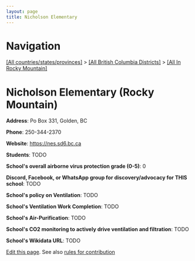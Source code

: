 ```yaml
---
layout: page
title: Nicholson Elementary
---
```

# Navigation

[[All countries/states/provinces]](../../..) > [[All British Columbia Districts]](../..) > [[All In Rocky Mountain]](..)

# Nicholson Elementary (Rocky Mountain)

**Address**: Po Box 331, Golden, BC

**Phone**: 250-344-2370

**Website**: <https://nes.sd6.bc.ca>

**Students**: TODO

**School's overall airborne virus protection grade (0-5)**: 0

**Discord, Facebook, or WhatsApp group for discovery/advocacy for THIS school**: TODO

**School's policy on Ventilation**: TODO

**School's Ventilation Work Completion**: TODO

**School's Air-Purification**: TODO

**School's CO2 monitoring to actively drive ventilation and filtration**: TODO

**School's Wikidata URL**: TODO


[Edit this page](https://github.com/ventilate-schools/BC/edit/main/./Rocky_Mountain/Nicholson_Elementary.md). See also [rules for contribution](../../../contribution-rules/)